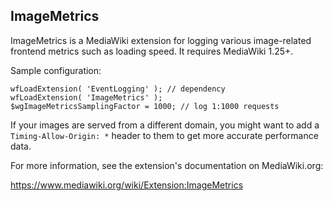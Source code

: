 ImageMetrics
------------

ImageMetrics is a MediaWiki extension for logging various image-related
frontend metrics such as loading speed. It requires MediaWiki 1.25+.

Sample configuration:

```
wfLoadExtension( 'EventLogging' ); // dependency
wfLoadExtension( 'ImageMetrics' );
$wgImageMetricsSamplingFactor = 1000; // log 1:1000 requests
```

If your images are served from a different domain, you might want to add a `Timing-Allow-Origin: *` header
to them to get more accurate performance data.

For more information, see the extension's documentation on MediaWiki.org:

https://www.mediawiki.org/wiki/Extension:ImageMetrics
